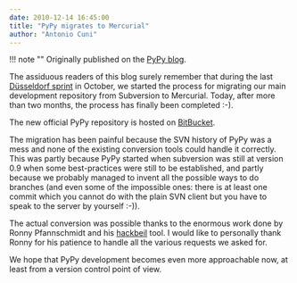 ```yaml
---
date: 2010-12-14 16:45:00
title: "PyPy migrates to Mercurial"
author: "Antonio Cuni"
---
```


!!! note ""
    Originally published on the [PyPy blog](https://pypy.org/posts/2010/12/pypy-migrates-to-mercurial-3308736161543832134.html).


<html><body><p>The assiduous readers of this blog surely remember that during the last
<a class="reference external" href="/posts/2010/10/dusseldorf-sprint-report-2010-371223200425847723.html">Düsseldorf sprint</a> in October, we started the process for migrating our main
development repository from Subversion to Mercurial.  Today, after more than
two months, the process has finally been completed :-).
</p>
<!-- more -->

<p>The new official PyPy repository is hosted on <a class="reference external" href="https://bitbucket.org/pypy/pypy">BitBucket</a>.</p>
<p>The migration has been painful because the SVN history of PyPy was a mess and
none of the existing conversion tools could handle it correctly.  This was
partly because PyPy started when subversion was still at version 0.9 when some
best-practices were still to be established, and partly because we probably
managed to invent all the possible ways to do branches (and even some of the
impossible ones: there is at least one commit which you cannot do with the
plain SVN client but you have to speak to the server by yourself :-)).</p>
<p>The actual conversion was possible thanks to the enormous work done by Ronny
Pfannschmidt and his <a class="reference external" href="https://bitbucket.org/RonnyPfannschmidt/hackbeil">hackbeil</a> tool. I would like to personally thank Ronny
for his patience to handle all the various requests we asked for.</p>
<p>We hope that PyPy development becomes even more approachable now, at least from
a version control point of view.</p></body></html>
